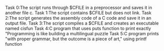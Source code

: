 Task 0:The script runs through $CFILE in a preprocessor and saves it in another file c.
Task 1:The script contains $CFILE but does not link.
Task 2:The script generates the assembly code of a C code and save it in an output file.
Task 3:The script compiles a $CFILE and creates an executable named cisfun
Task 4:C program that uses puts function to print exactly "Programming is like building a multilingual puzzle
Task 5:C program prints "with proper grammar, but the outcome is a piece of art," using printf function
